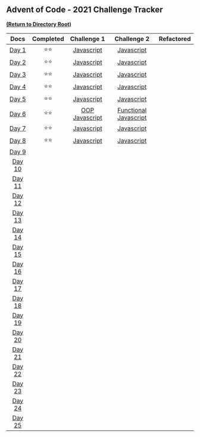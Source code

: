 ## Advent of Code - 2021 Challenge Tracker

[<a align="right" href="https://github.com/BeckTimothy/Advent-of-Code/">**(Return to Directory Root)**</a>](https://github.com/BeckTimothy/Advent-of-Code/)

|                    **Docs**                    | **Completed** |                                                 **Challenge 1**                                                 |                                                    **Challenge 2**                                                     | **Refactored** |
|:----------------------------------------------:|:-------------:|:---------------------------------------------------------------------------------------------------------------:|:----------------------------------------------------------------------------------------------------------------------:|:---------:|
|  [Day 1](https://adventofcode.com/2021/day/1)  | :star::star:  |   [Javascript](https://github.com/BeckTimothy/Advent-of-Code/blob/master/2021/12-01-21/challenge-1/script.js)   |      [Javascript](https://github.com/BeckTimothy/Advent-of-Code/blob/master/2021/12-01-21/challenge-2/script.js)       |  |
|  [Day 2](https://adventofcode.com/2021/day/2)  | :star::star:  |   [Javascript](https://github.com/BeckTimothy/Advent-of-Code/blob/master/2021/12-02-21/challenge-1/script.js)   |      [Javascript](https://github.com/BeckTimothy/Advent-of-Code/blob/master/2021/12-02-21/challenge-2/script.js)       |  |
|  [Day 3](https://adventofcode.com/2021/day/3)  | :star::star:  |   [Javascript](https://github.com/BeckTimothy/Advent-of-Code/blob/master/2021/12-03-21/challenge-1/script.js)   |      [Javascript](https://github.com/BeckTimothy/Advent-of-Code/blob/master/2021/12-03-21/challenge-2/script.js)       |  |
|  [Day 4](https://adventofcode.com/2021/day/4)  | :star::star:  |   [Javascript](https://github.com/BeckTimothy/Advent-of-Code/blob/master/2021/12-04-21/challenge-1/script.js)   |      [Javascript](https://github.com/BeckTimothy/Advent-of-Code/blob/master/2021/12-04-21/challenge-1/script.js)       |  |
|  [Day 5](https://adventofcode.com/2021/day/5)  | :star::star:  |   [Javascript](https://github.com/BeckTimothy/Advent-of-Code/blob/master/2021/12-05-21/challenge-1/script.js)   |      [Javascript](https://github.com/BeckTimothy/Advent-of-Code/blob/master/2021/12-05-21/challenge-1/script.js)       |  |
|  [Day 6](https://adventofcode.com/2021/day/6)  | :star::star:  | [OOP Javascript](https://github.com/BeckTimothy/Advent-of-Code/blob/master/2021/12-06-21/challenge-1/script.js) | [Functional Javascript](https://github.com/BeckTimothy/Advent-of-Code/blob/master/2021/12-06-21/challenge-1/script.js) |  | 
|  [Day 7](https://adventofcode.com/2021/day/7)  | :star::star:  |   [Javascript](https://github.com/BeckTimothy/Advent-of-Code/blob/master/2021/12-07-21/challenge-1/script.js)   |      [Javascript](https://github.com/BeckTimothy/Advent-of-Code/blob/master/2021/12-07-21/challenge-2/script.js)       |  |
|  [Day 8](https://adventofcode.com/2021/day/8)  | :star::star:  |  [Javascript](https://github.com/BeckTimothy/Advent-of-Code/blob/master/2021/12-08-21/challenge-1/script.js)    |   [Javascript](https://github.com/BeckTimothy/Advent-of-Code/blob/master/2021/12-08-21/challenge-2/permute.js)         |  |
|  [Day 9](https://adventofcode.com/2021/day/9)  |               |                                                                                                                 |                                                                                                                        |  |
| [Day 10](https://adventofcode.com/2021/day/10) |               |                                                                                                                 |                                                                                                                        |  |
| [Day 11](https://adventofcode.com/2021/day/11) |               |                                                                                                                 |                                                                                                                        |  |
| [Day 12](https://adventofcode.com/2021/day/12) |               |                                                                                                                 |                                                                                                                        |  |
| [Day 13](https://adventofcode.com/2021/day/13) |               |                                                                                                                 |                                                                                                                        |  |
| [Day 14](https://adventofcode.com/2021/day/14) |               |                                                                                                                 |                                                                                                                        |  |
| [Day 15](https://adventofcode.com/2021/day/15) |               |                                                                                                                 |                                                                                                                        |  |
| [Day 16](https://adventofcode.com/2021/day/16) |               |                                                                                                                 |                                                                                                                        |  |
| [Day 17](https://adventofcode.com/2021/day/17) |               |                                                                                                                 |                                                                                                                        |  |
| [Day 18](https://adventofcode.com/2021/day/18) |               |                                                                                                                 |                                                                                                                        |  |
| [Day 19](https://adventofcode.com/2021/day/19) |               |                                                                                                                 |                                                                                                                        |  |
| [Day 20](https://adventofcode.com/2021/day/20) |               |                                                                                                                 |                                                                                                                        |  |
| [Day 21](https://adventofcode.com/2021/day/21) |               |                                                                                                                 |                                                                                                                        |  |
| [Day 22](https://adventofcode.com/2021/day/22) |               |                                                                                                                 |                                                                                                                        |  |
| [Day 23](https://adventofcode.com/2021/day/23) |               |                                                                                                                 |                                                                                                                        |  |
| [Day 24](https://adventofcode.com/2021/day/24) |               |                                                                                                                 |                                                                                                                        |  |
| [Day 25](https://adventofcode.com/2021/day/25) |               |                                                                                                                 |                                                                                                                        |  |